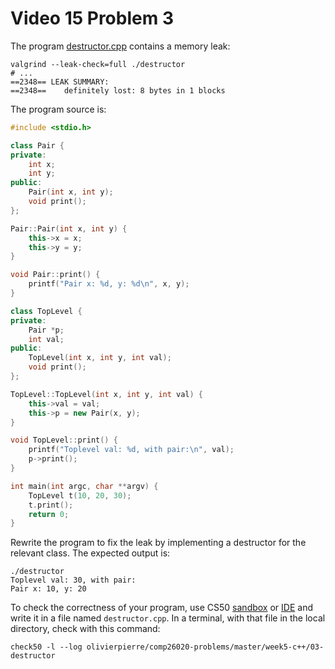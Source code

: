 # Video 15 Problem 3

The program [destructor.cpp](destructor.cpp) contains a memory leak:

```shell
valgrind --leak-check=full ./destructor
# ... 
==2348== LEAK SUMMARY:
==2348==    definitely lost: 8 bytes in 1 blocks

```

The program source is:

```cxx
#include <stdio.h>

class Pair {
private:
    int x;
    int y;
public:
    Pair(int x, int y);
    void print();
};

Pair::Pair(int x, int y) {
    this->x = x;
    this->y = y;
}

void Pair::print() {
    printf("Pair x: %d, y: %d\n", x, y);
}

class TopLevel {
private:
    Pair *p;
    int val;
public:
    TopLevel(int x, int y, int val);
    void print();
};

TopLevel::TopLevel(int x, int y, int val) {
    this->val = val;
    this->p = new Pair(x, y);
}

void TopLevel::print() {
    printf("Toplevel val: %d, with pair:\n", val);
    p->print();
}

int main(int argc, char **argv) {
    TopLevel t(10, 20, 30);
    t.print();
    return 0;
}
```

Rewrite the program to fix the leak by implementing a destructor for the
relevant class. The expected output is:

```shell
./destructor
Toplevel val: 30, with pair:
Pair x: 10, y: 20
```

To check the correctness of your program, use CS50 [sandbox](sandbox.cs50.io)
or [IDE](ide.cs50.io) and write it in a file named `destructor.cpp`. In a
terminal, with that file in the local directory, check with this command:
```shell
check50 -l --log olivierpierre/comp26020-problems/master/week5-c++/03-destructor
```
